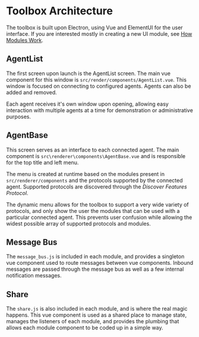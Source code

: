 # Toolbox Architecture

The toolbox is built upon Electron, using Vue and ElementUI for the user interface. If you are interested mostly in creating a new UI module, see [How Modules Work](howmoduleswork.md).

## AgentList

The first screen upon launch is the AgentList screen. The main vue component for this window is `src/render/components/AgentList.vue`. This window is focused on connecting to configured agents. Agents can also be added and removed.

Each agent receives it's own window upon opening, allowing easy interaction with multiple agents at a time for demonstration or administrative purposes.

## AgentBase

This screen serves as an interface to each connected agent. The main component is `src\renderer\components\AgentBase.vue` and is responsible for the top title and left menu.

The menu is created at runtime based on the modules present in `src/renderer/components` and the protocols supported by the connected agent. Supported protocols are discovered through the _Discover Features Protocol_. 

The dynamic menu allows for the toolbox to support a very wide variety of protocols, and only show the user the modules that can be used with a particular connected agent. This prevents user confusion while allowing the widest possible array of supported protocols and modules.

## Message Bus

The `message_bus.js` is included in each module, and provides a singleton vue component used to route messages between vue components. Inbound messages are passed through the message bus as well as a few internal notification messages.

## Share

The `share.js` is also included in each module, and is where the real magic happens. This vue component is used as a shared place to manage state, manages the listeners of each module, and provides the plumbing that allows each module component to be coded up in a simple way.

